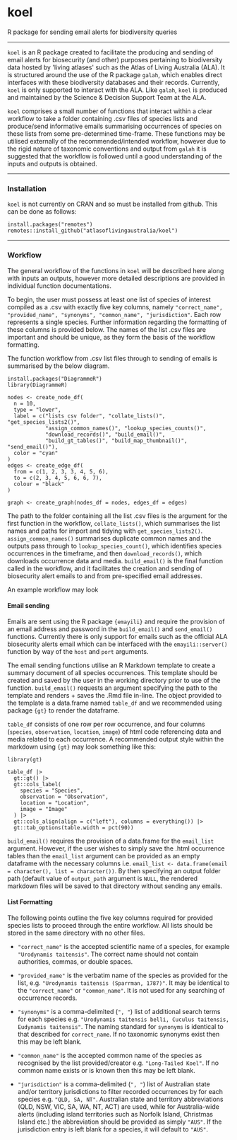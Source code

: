 # koel

R package for sending email alerts for biodiversity queries

------------------------------------------------------------------------

`koel` is an R package created to facilitate the producing and sending of email alerts for biosecurity (and other) purposes pertaining to biodiversity data hosted by 'living atlases' such as the Atlas of Living Australia (ALA). It is structured around the use of the R package `galah`, which enables direct interfaces with these biodiversity databases and their records. Currently, `koel` is only supported to interact with the ALA. Like `galah`, `koel` is produced and maintained by the Science & Decision Support Team at the ALA.

`koel` comprises a small number of functions that interact within a clear workflow to take a folder containing .csv files of species lists and produce/send informative emails summarising occurrences of species on these lists from some pre-determined time-frame. These functions may be utilised externally of the recommended/intended workflow, however due to the rigid nature of taxonomic conventions and output from `galah` it is suggested that the workflow is followed until a good understanding of the inputs and outputs is obtained.

------------------------------------------------------------------------

### Installation

`koel` is not currently on CRAN and so must be installed from github. This can be done as follows:

```{r}
install.packages("remotes")
remotes::install_github("atlasoflivingaustralia/koel")
```

------------------------------------------------------------------------

### Workflow

The general workflow of the functions in `koel` will be described here along with inputs an outputs, however more detailed descriptions are provided in individual function documentations.

To begin, the user must possess at least one list of species of interest compiled as a .csv with exactly five key columns, namely `"correct_name", "provided_name", "synonyms", "common_name", "jurisdiction"`. Each row represents a single species. Further information regarding the formatting of these columns is provided below. The names of the list .csv files are important and should be unique, as they form the basis of the workflow formatting.

The function workflow from .csv list files through to sending of emails is summarised by the below diagram.

```{r}
install.packages("DiagrammeR")
library(DiagrammeR)

nodes <- create_node_df(
  n = 10,
  type = "lower",
  label = c("lists csv folder", "collate_lists()", "get_species_lists2()",
            "assign_common_names()", "lookup_species_counts()",
            "download_records()", "build_email()",
            "build_gt_tables()", "build_map_thumbnail()", "send_email()"),
  color = "cyan"
)
edges <- create_edge_df(
  from = c(1, 2, 3, 3, 4, 5, 6),
  to = c(2, 3, 4, 5, 6, 6, 7),
  colour = "black"
)

graph <- create_graph(nodes_df = nodes, edges_df = edges)
```

The path to the folder containing all the list .csv files is the argument for the first function in the workflow, `collate_lists()`, which summarises the list names and paths for import and tidying with `get_species_lists2()`. `assign_common_names()` summarises duplicate common names and the outputs pass through to `lookup_species_count()`, which identifies species occurrences in the timeframe, and then `download_records()`, which downloads occurrence data and media. `build_email()` is the final function called in the workflow, and it facilitates the creation and sending of biosecurity alert emails to and from pre-specified email addresses.

An example workflow may look

#### Email sending

Emails are sent using the R package `{emayili}` and require the provision of an email address and password in the `build_email()` and `send_email()` functions. Currently there is only support for emails such as the official ALA biosecurity alerts email which can be interfaced with the `emayili::server()` function by way of the `host` and `port` arguments.

The email sending functions utilise an R Markdown template to create a summary document of all species occurrences. This template should be created and saved by the user in the working directory prior to use of the function. `build_email()` requests an argument specifying the path to the template and renders + saves the .Rmd file in-line. The object provided to the template is a data.frame named `table_df` and we recommended using package `{gt}` to render the dataframe.

`table_df` consists of one row per row occurrence, and four columns (`species`, `observation`, `location`, `image`) of html code referencing data and media related to each occurrence. A recommended output style within the markdown using `{gt}` may look something like this:

```{r}
library(gt)

table_df |>
  gt::gt() |>
  gt::cols_label(
    species = "Species",
    observation = "Observation",
    location = "Location",
    image = "Image"
  ) |>
  gt::cols_align(align = c("left"), columns = everything()) |>
  gt::tab_options(table.width = pct(90))
```

`build_email()` requires the provision of a data.frame for the `email_list` argument. However, if the user wishes to simply save the .html occurrence tables than the `email_list` argument can be provided as an empty dataframe with the necessary columns i.e. `email_list <- data.frame(email = character(), list = character())`. By then specifying an output folder path (default value of `output_path` argument is `NULL`, the rendered markdown files will be saved to that directory without sending any emails.

#### List Formatting

The following points outline the five key columns required for provided species lists to proceed through the entire workflow. All lists should be stored in the same directory with no other files.

-   `"correct_name"` is the accepted scientific name of a species, for example `"Urodynamis taitensis"`. The correct name should not contain authorities, commas, or double spaces.

-   `"provided_name"` is the verbatim name of the species as provided for the list, e.g. `"Urodynamis taitensis (Sparrman, 1787)"`. It may be identical to the `"correct_name"` or `"common_name"`. It is not used for any searching of occurrence records.

-   `"synonyms"` is a comma-delimited (`", "`) list of additional search terms for each species e.g. `"Urodynamis taitensis belli, Cuculus taitensis, Eudynamis taitensis"`. The naming standard for `synonyms` is identical to that described for `correct_name`. If no taxonomic synonyms exist then this may be left blank.

-   `"common_name"` is the accepted common name of the species as recognised by the list provided/creator e.g. `"Long-Tailed Koel"`. If no common name exists or is known then this may be left blank.

-   `"jurisdiction"` is a comma-delimited (`", "`) list of Australian state and/or territory jurisdictions to filter recorded occurrences by for each species e.g. `"QLD, SA, NT"`. Australian state and territory abbreviations (QLD, NSW, VIC, SA, WA, NT, ACT) are used, while for Australia-wide alerts (including island territories such as Norfolk Island, Christmas Island etc.) the abbreviation should be provided as simply `"AUS"`. If the jurisdiction entry is left blank for a species, it will default to `"AUS"`.
